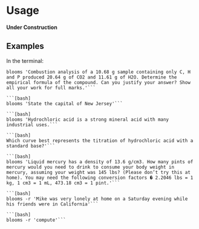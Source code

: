 # Usage
<b>Under Construction</b>
## Examples
In the terminal:
```[bash]
blooms 'Combustion analysis of a 10.68 g sample containing only C, H and P produced 20.64 g of CO2 and 11.61 g of H2O. Determine the empirical formula of the compound. Can you justify your answer? Show all your work for full marks.'```

```[bash]
blooms 'State the capital of New Jersey'```

```[bash]
blooms 'Hydrochloric acid is a strong mineral acid with many industrial uses.```

```[bash]
Which curve best represents the titration of hydrochloric acid with a standard base?'```

```[bash]
blooms 'Liquid mercury has a density of 13.6 g/cm3. How many pints of mercury would you need to drink to consume your body weight in mercury, assuming your weight was 145 lbs? (Please don’t try this at home). You may need the following conversion factors � 2.2046 lbs = 1 kg, 1 cm3 = 1 mL, 473.18 cm3 = 1 pint.'```

```[bash]
blooms -r 'Mike was very lonely at home on a Saturday evening while his friends were in California'```

```[bash]
blooms -r 'compute'```
